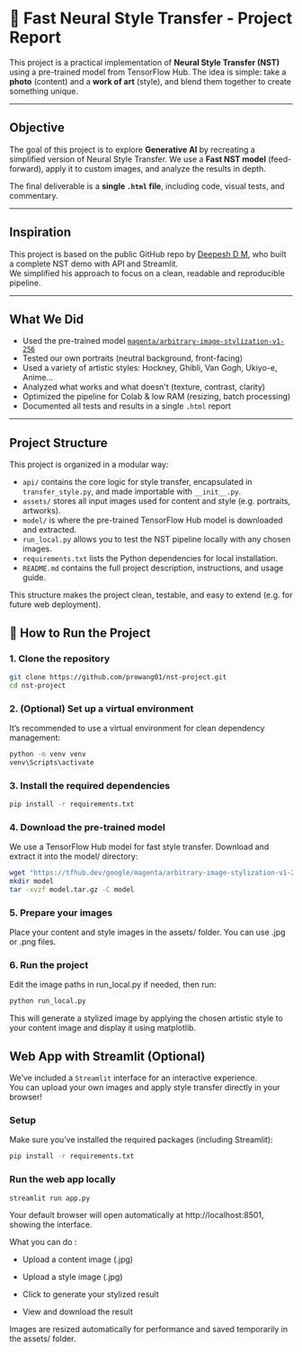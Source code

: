 # 🎨 Fast Neural Style Transfer - Project Report

This project is a practical implementation of **Neural Style Transfer (NST)** using a pre-trained model from TensorFlow Hub. The idea is simple: take a **photo** (content) and a **work of art** (style), and blend them together to create something unique.

---

## Objective

The goal of this project is to explore **Generative AI** by recreating a simplified version of Neural Style Transfer. We use a **Fast NST model** (feed-forward), apply it to custom images, and analyze the results in depth.

The final deliverable is a **single `.html` file**, including code, visual tests, and commentary.

---

## Inspiration

This project is based on the public GitHub repo by [Deepesh D M](https://github.com/deepeshdm/Neural-Style-Transfer), who built a complete NST demo with API and Streamlit.  
We simplified his approach to focus on a clean, readable and reproducible pipeline.

---

## What We Did

- Used the pre-trained model [`magenta/arbitrary-image-stylization-v1-256`](https://tfhub.dev/google/magenta/arbitrary-image-stylization-v1-256/2)
- Tested our own portraits (neutral background, front-facing)
- Used a variety of artistic styles: Hockney, Ghibli, Van Gogh, Ukiyo-e, Anime...
- Analyzed what works and what doesn't (texture, contrast, clarity)
- Optimized the pipeline for Colab & low RAM (resizing, batch processing)
- Documented all tests and results in a single `.html` report

---

## Project Structure

This project is organized in a modular way:

- `api/` contains the core logic for style transfer, encapsulated in `transfer_style.py`, and made importable with `__init__.py`.
- `assets/` stores all input images used for content and style (e.g. portraits, artworks).
- `model/` is where the pre-trained TensorFlow Hub model is downloaded and extracted.
- `run_local.py` allows you to test the NST pipeline locally with any chosen images.
- `requirements.txt` lists the Python dependencies for local installation.
- `README.md` contains the full project description, instructions, and usage guide.

This structure makes the project clean, testable, and easy to extend (e.g. for future web deployment).

## 🚀 How to Run the Project

### 1. Clone the repository

```bash
git clone https://github.com/prowang01/nst-project.git
cd nst-project
```

### 2. (Optional) Set up a virtual environment

It’s recommended to use a virtual environment for clean dependency management:

```bash
python -m venv venv
venv\Scripts\activate
```
### 3. Install the required dependencies

```bash
pip install -r requirements.txt
```

### 4. Download the pre-trained model

We use a TensorFlow Hub model for fast style transfer. Download and extract it into the model/ directory:

```bash
wget "https://tfhub.dev/google/magenta/arbitrary-image-stylization-v1-256/2?tf-hub-format=compressed" -O model.tar.gz
mkdir model
tar -xvzf model.tar.gz -C model
```

### 5. Prepare your images

Place your content and style images in the assets/ folder. You can use .jpg or .png files.

### 6. Run the project

Edit the image paths in run_local.py if needed, then run:
```bash
python run_local.py
```

This will generate a stylized image by applying the chosen artistic style to your content image and display it using matplotlib.



## Web App with Streamlit (Optional)

We’ve included a `Streamlit` interface for an interactive experience.  
You can upload your own images and apply style transfer directly in your browser!

### Setup

Make sure you’ve installed the required packages (including Streamlit):

```bash
pip install -r requirements.txt

```

### Run the web app locally
```bash
streamlit run app.py
```

Your default browser will open automatically at http://localhost:8501, showing the interface.

What you can do : 

- Upload a content image (.jpg)

- Upload a style image (.jpg)

- Click to generate your stylized result

- View and download the result

Images are resized automatically for performance and saved temporarily in the assets/ folder.
